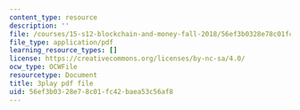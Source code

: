 ```yaml
---
content_type: resource
description: ''
file: /courses/15-s12-blockchain-and-money-fall-2018/56ef3b0328e78c01fc42baea53c56af8_-cZPoqnRZq4.pdf
file_type: application/pdf
learning_resource_types: []
license: https://creativecommons.org/licenses/by-nc-sa/4.0/
ocw_type: OCWFile
resourcetype: Document
title: 3play pdf file
uid: 56ef3b03-28e7-8c01-fc42-baea53c56af8
---
```

